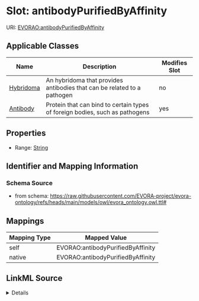 

# Slot: antibodyPurifiedByAffinity



URI: [EVORAO:antibodyPurifiedByAffinity](https://raw.githubusercontent.com/EVORA-project/evora-ontology/refs/heads/main/models/owl/evora_ontology.owl.ttl#antibodyPurifiedByAffinity)



<!-- no inheritance hierarchy -->





## Applicable Classes

| Name | Description | Modifies Slot |
| --- | --- | --- |
| [Hybridoma](Hybridoma.md) | An hybridoma that provides antibodies that can be related to a pathogen |  no  |
| [Antibody](Antibody.md) | Protein that can bind to certain types of foreign bodies, such as pathogens |  yes  |







## Properties

* Range: [String](String.md)





## Identifier and Mapping Information







### Schema Source


* from schema: https://raw.githubusercontent.com/EVORA-project/evora-ontology/refs/heads/main/models/owl/evora_ontology.owl.ttl#




## Mappings

| Mapping Type | Mapped Value |
| ---  | ---  |
| self | EVORAO:antibodyPurifiedByAffinity |
| native | EVORAO:antibodyPurifiedByAffinity |




## LinkML Source

<details>
```yaml
name: antibodyPurifiedByAffinity
from_schema: https://raw.githubusercontent.com/EVORA-project/evora-ontology/refs/heads/main/models/owl/evora_ontology.owl.ttl#
rank: 1000
alias: antibodyPurifiedByAffinity
domain_of:
- Antibody
range: string

```
</details>